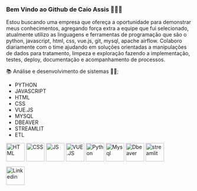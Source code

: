 ### Bem Vindo ao Github de Caio Assis 👋👨‍💻

Estou buscando uma empresa que ofereça a oportunidade para demonstrar meus conhecimentos,
agregando força extra a equipe que fui selecionado, atualmente utilizo as linguagens e ferramentas
de programação que são o python, javascript, html, css, vue.js, git, mysql, apache airflow.
Colaboro diariamente com o time ajudando em soluções orientadas a manipulações de dados para tratamento, limpeza e exploração fazendo a implementação,
testes, deploy, documentação e acompanhamento de processos.

📚 Análise e desenvolvimento de sistemas 👨‍💻;

- PYTHON
- JAVASCRIPT
- HTML
- CSS
- VUE.JS
- MYSQL
- DBEAVER
- STREAMLIT
- ETL

<div style="display:inline_block" >

<img align="center" alt="HTML" src="https://cdn-icons-png.flaticon.com/512/1051/1051277.png?w=360" style="height:50px; width:auto" target="_blank">
<img align="center" alt="CSS" src="https://upload.wikimedia.org/wikipedia/commons/thumb/6/62/CSS3_logo.svg/800px-CSS3_logo.svg.png" style="height:50px; width:auto" target="_blank">
<img align="center" alt="JS" src="https://upload.wikimedia.org/wikipedia/commons/3/3b/Javascript_Logo.png" style="height:50px; width:auto" target="_blank">
<img align="center" alt="VUE.JS" src="https://cdn.icon-icons.com/icons2/2415/PNG/512/vuejs_original_wordmark_logo_icon_146305.png" style="height:50px; width:auto" target="_blank">
<img align="center" alt="Python" src="https://www.python.org/static/img/python-logo.png" style="height:50px; width:auto" target="_blank">
<img align="center" alt="Mysql" src="https://www.freepnglogos.com/uploads/logo-mysql-png/logo-mysql-mysql-logo-png-images-are-download-crazypng-21.png" style="height:50px; width:auto" target="_blank">
<img align="center" alt="Dbeaver" src="https://upload.wikimedia.org/wikipedia/commons/thumb/b/b5/DBeaver_logo.svg/256px-DBeaver_logo.svg.png?20210313151619" style="height:50px; width:auto" target="_blank">
<img align="center" alt="streamlit" src="https://streamlit.io/images/brand/streamlit-mark-color.png" style="height:50px; width:auto" target="_blank">

[<img align="center" alt="Linkedin" src="https://marcas-logos.net/wp-content/uploads/2020/01/LinkedIn-Logo-1-600x375.png" style="height:50px; width:auto" target="_blank">](https://www.linkedin.com/in/caio-freire-lima-de-assis-7601004b/)
  
 
 
  
<!--<img align="center" alt="C++" src="https://upload.wikimedia.org/wikipedia/commons/thumb/1/18/ISO_C%2B%2B_Logo.svg/1822px-ISO_C%2B%2B_Logo.svg.png" style="height:50px; width:auto" target="_blank"> -->
</div>

<!--
**caioassis-dev/caioassis-dev** is a ✨ _special_ ✨ repository because its `README.md` (this file) appears on your GitHub profile.

Here are some ideas to get you started:

- 🔭 I’m currently working on ...
- 🌱 I’m currently learning ...
- 👯 I’m looking to collaborate on ...
- 🤔 I’m looking for help with ...
- 💬 Ask me about ...
- 📫 How to reach me: ...
- 😄 Pronouns: ...
- ⚡ Fun fact: ...
-->
